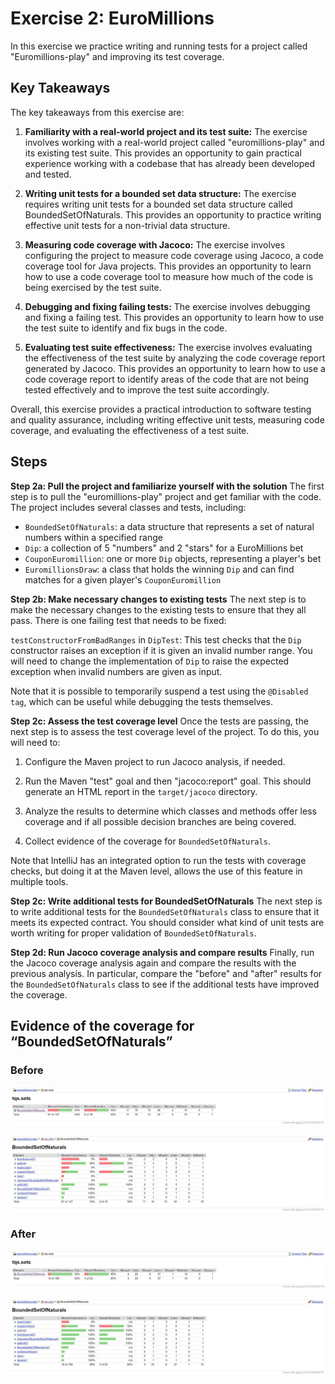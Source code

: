 # Exercise 2:  EuroMillions
In this exercise we practice writing and running tests for a project called "Euromillions-play" and improving its test coverage.

## Key Takeaways
The key takeaways from this exercise are:

1.  **Familiarity with a real-world project and its test suite:** The exercise involves working with a real-world project called "euromillions-play" and its existing test suite. This provides an opportunity to gain practical experience working with a codebase that has already been developed and tested.
    
2.  **Writing unit tests for a bounded set data structure:** The exercise requires writing unit tests for a bounded set data structure called BoundedSetOfNaturals. This provides an opportunity to practice writing effective unit tests for a non-trivial data structure.
    
3.  **Measuring code coverage with Jacoco:** The exercise involves configuring the project to measure code coverage using Jacoco, a code coverage tool for Java projects. This provides an opportunity to learn how to use a code coverage tool to measure how much of the code is being exercised by the test suite.
    
4.  **Debugging and fixing failing tests:** The exercise involves debugging and fixing a failing test. This provides an opportunity to learn how to use the test suite to identify and fix bugs in the code.
    
5.  **Evaluating test suite effectiveness:** The exercise involves evaluating the effectiveness of the test suite by analyzing the code coverage report generated by Jacoco. This provides an opportunity to learn how to use a code coverage report to identify areas of the code that are not being tested effectively and to improve the test suite accordingly.

Overall, this exercise provides a practical introduction to software testing and quality assurance, including writing effective unit tests, measuring code coverage, and evaluating the effectiveness of a test suite.

## Steps
**Step 2a: Pull the project and familiarize yourself with the solution**
The first step is to pull the "euromillions-play" project and get familiar with the code. The project includes several classes and tests, including:

- `BoundedSetOfNaturals`: a data structure that represents a set of natural numbers within a specified range
- `Dip`: a collection of 5 "numbers" and 2 "stars" for a EuroMillions bet
- `CouponEuromillion`: one or more `Dip` objects, representing a player's bet
- `EuromillionsDraw`: a class that holds the winning `Dip` and can find matches for a given player's `CouponEuromillion`

**Step 2b: Make necessary changes to existing tests**
The next step is to make the necessary changes to the existing tests to ensure that they all pass. There is one failing test that needs to be fixed:

`testConstructorFromBadRanges` in `DipTest`: This test checks that the `Dip` constructor raises an exception if it is given an invalid number range. You will need to change the implementation of `Dip` to raise the expected exception when invalid numbers are given as input.

Note that it is possible to temporarily suspend a test using the `@Disabled tag`, which can be useful while debugging the tests themselves.

**Step 2c: Assess the test coverage level**
Once the tests are passing, the next step is to assess the test coverage level of the project. To do this, you will need to:

1. Configure the Maven project to run Jacoco analysis, if needed.

2. Run the Maven "test" goal and then "jacoco:report" goal. This should generate an HTML report in the `target/jacoco` directory.

3. Analyze the results to determine which classes and methods offer less coverage and if all possible decision branches are being covered.

4. Collect evidence of the coverage for `BoundedSetOfNaturals`.

Note that IntelliJ has an integrated option to run the tests with coverage checks, but doing it at the Maven level, allows the use of this feature in multiple tools.

**Step 2c: Write additional tests for BoundedSetOfNaturals**
The next step is to write additional tests for the `BoundedSetOfNaturals` class to ensure that it meets its expected contract. You should consider what kind of unit tests are worth writing for proper validation of `BoundedSetOfNaturals`.

**Step 2d: Run Jacoco coverage analysis and compare results**
Finally, run the Jacoco coverage analysis again and compare the results with the previous analysis. In particular, compare the "before" and "after" results for the `BoundedSetOfNaturals` class to see if the additional tests have improved the coverage.

## Evidence  of the  coverage for  “BoundedSetOfNaturals”

### Before
![TQS.SETS-1.0](tqs.sets-1.0.jpg)

![BoundedSetOfNaturals-1.0](BoundedSetOfNaturals-1.0.jpg)

### After
![TQS.SETS-2.0](tqs.sets-2.0.jpg)

![BoundedSetOfNaturals-2.0](BoundedSetOfNaturals-2.0.jpg)